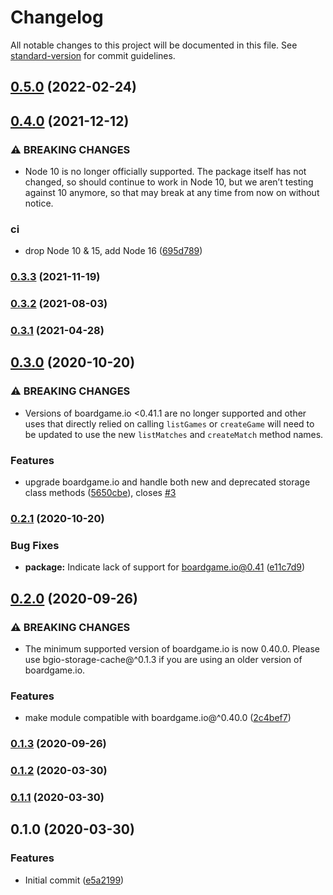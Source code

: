 # Changelog

All notable changes to this project will be documented in this file. See [standard-version](https://github.com/conventional-changelog/standard-version) for commit guidelines.

## [0.5.0](https://github.com/boardgameio/storage-cache/compare/v0.4.0...v0.5.0) (2022-02-24)

## [0.4.0](https://github.com/boardgameio/storage-cache/compare/v0.3.3...v0.4.0) (2021-12-12)


### ⚠ BREAKING CHANGES

* Node 10 is no longer officially supported. The package itself has not changed, so
should continue to work in Node 10, but we aren’t testing against 10 anymore, so that may break at
any time from now on without notice.

### ci

* drop Node 10 & 15, add Node 16 ([695d789](https://github.com/boardgameio/storage-cache/commit/695d789f199e107041dd8c901834c8b640e57865))

### [0.3.3](https://github.com/boardgameio/storage-cache/compare/v0.3.2...v0.3.3) (2021-11-19)

### [0.3.2](https://github.com/boardgameio/storage-cache/compare/v0.3.1...v0.3.2) (2021-08-03)

### [0.3.1](https://github.com/boardgameio/storage-cache/compare/v0.3.0...v0.3.1) (2021-04-28)

## [0.3.0](https://github.com/boardgameio/storage-cache/compare/v0.2.1...v0.3.0) (2020-10-20)


### ⚠ BREAKING CHANGES

* Versions of boardgame.io <0.41.1 are no longer 
supported and other uses that directly relied on calling `listGames` or 
`createGame` will need to be updated to use the new `listMatches` and 
`createMatch` method names.

### Features

* upgrade boardgame.io and handle both new and deprecated storage class methods ([5650cbe](https://github.com/boardgameio/storage-cache/commit/5650cbe620aa4d4bc0a26eae1f99e1ce50792ed9)), closes [#3](https://github.com/boardgameio/storage-cache/issues/3)

### [0.2.1](https://github.com/boardgameio/storage-cache/compare/v0.2.0...v0.2.1) (2020-10-20)


### Bug Fixes

* **package:** Indicate lack of support for boardgame.io@0.41 ([e11c7d9](https://github.com/boardgameio/storage-cache/commit/e11c7d988b6f01a5433ce40ae0cb7711c4ff8806))

## [0.2.0](https://github.com/boardgameio/storage-cache/compare/v0.1.3...v0.2.0) (2020-09-26)


### ⚠ BREAKING CHANGES

* The minimum supported version of boardgame.io is now 0.40.0. Please use
bgio-storage-cache@^0.1.3 if you are using an older version of boardgame.io.

### Features

* make module compatible with boardgame.io@^0.40.0 ([2c4bef7](https://github.com/boardgameio/storage-cache/commit/2c4bef742ea08b1b2c38080dd03bf8830ab661b1))

### [0.1.3](https://github.com/boardgameio/storage-cache/compare/v0.1.2...v0.1.3) (2020-09-26)

### [0.1.2](https://github.com/boardgameio/storage-cache/compare/v0.1.1...v0.1.2) (2020-03-30)

### [0.1.1](https://github.com/boardgameio/storage-cache/compare/v0.1.0...v0.1.1) (2020-03-30)

## 0.1.0 (2020-03-30)


### Features

* Initial commit ([e5a2199](https://github.com/boardgameio/storage-cache/commit/e5a2199d3e59a986fdc47b79a1499a25eed80317))
